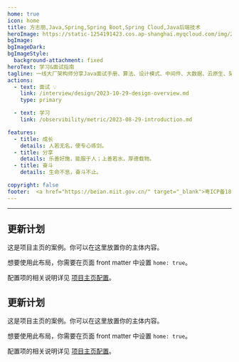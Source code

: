 ```yaml
---
home: true
icon: home
title: 方志朋,Java,Spring,Spring Boot,Spring Cloud,Java后端技术
heroImage: https://static-1254191423.cos.ap-shanghai.myqcloud.com/img/2023/11/14/hero3.png
bgImage:
bgImageDark:
bgImageStyle:
  background-attachment: fixed
heroText: 学习&面试指南
tagline: 一线大厂架构师分享Java面试手册、算法、设计模式、中间件、大数据、云原生、架构...
actions:
  - text: 面试 💡
    link: /interview/design/2023-10-29-design-overview.md
    type: primary

  - text: 学习
    link: /observibility/metric/2023-08-29-introduction.md

features:
  - title: 成长
    details: 人若无名，便专心练剑。
  - title: 分享
    details: 乐善好施，能服于人；上善若水，厚德载物。
  - title: 奋斗
    details: 生命不息，奋斗不止。

copyright: false
footer:  <a href="https://beian.miit.gov.cn/" target="_blank">粤ICP备18121138号-1</a>  | MIT 协议, 版权所有 © 2023-present fangzhipeng
---
```

   
---

## 更新计划
这是项目主页的案例。你可以在这里放置你的主体内容。

想要使用此布局，你需要在页面 front matter 中设置 `home: true`。

配置项的相关说明详见 [项目主页配置](https://theme-hope.vuejs.press/zh/guide/layout/home/)。

## 更新计划
这是项目主页的案例。你可以在这里放置你的主体内容。

想要使用此布局，你需要在页面 front matter 中设置 `home: true`。

配置项的相关说明详见 [项目主页配置](https://theme-hope.vuejs.press/zh/guide/layout/home/)。
